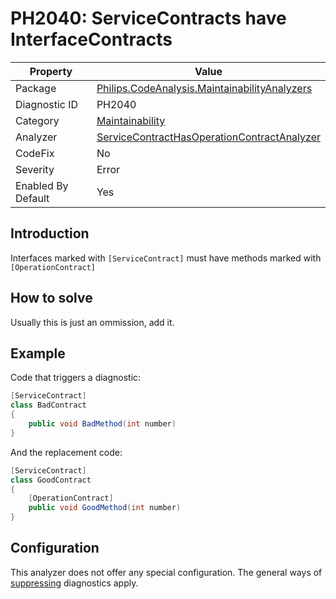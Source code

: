 # PH2040: ServiceContracts have InterfaceContracts

| Property | Value  |
|--|--|
| Package | [Philips.CodeAnalysis.MaintainabilityAnalyzers](https://www.nuget.org/packages/Philips.CodeAnalysis.MaintainabilityAnalyzers) |
| Diagnostic ID | PH2040 |
| Category  | [Maintainability](../Maintainability.md) |
| Analyzer | [ServiceContractHasOperationContractAnalyzer](https://github.com/philips-software/roslyn-analyzers/blob/master/Philips.CodeAnalysis.MaintainabilityAnalyzers/Maintainability/ServiceContractHasOperationContractAnalyzer.cs)
| CodeFix  | No |
| Severity | Error |
| Enabled By Default | Yes |

## Introduction

Interfaces marked with `[ServiceContract]` must have methods marked with `[OperationContract]`

## How to solve

Usually this is just an ommission, add it.

## Example

Code that triggers a diagnostic:
``` cs
[ServiceContract]
class BadContract
{
    public void BadMethod(int number)
}

```

And the replacement code:
``` cs
[ServiceContract]
class GoodContract
{
    [OperationContract]
    public void GoodMethod(int number)
}

```

## Configuration

This analyzer does not offer any special configuration. The general ways of [suppressing](https://learn.microsoft.com/en-us/dotnet/fundamentals/code-analysis/suppress-warnings) diagnostics apply.
